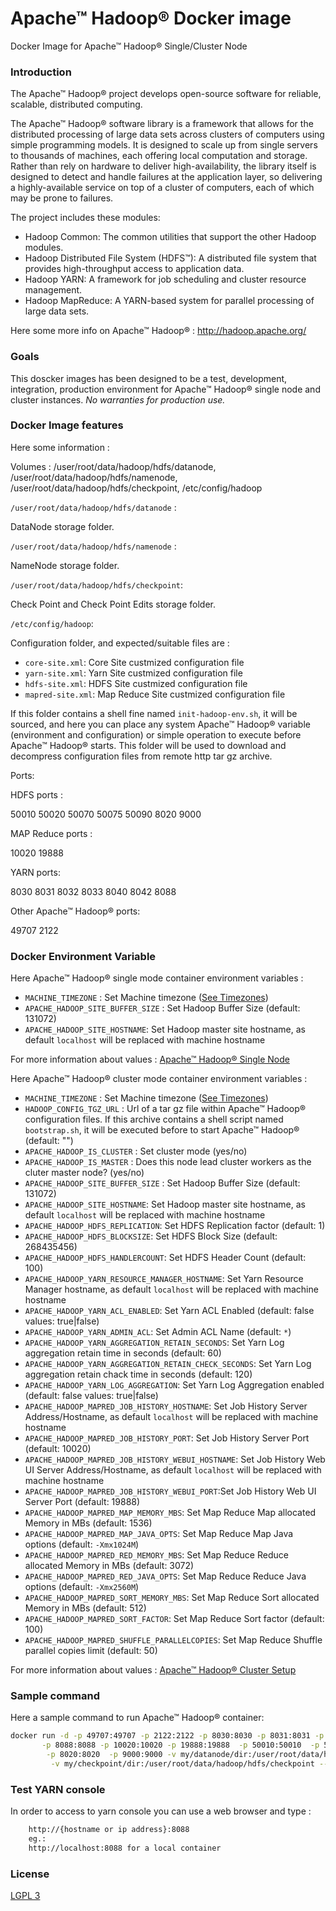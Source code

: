 # Apache™ Hadoop® Docker image


Docker Image for Apache™ Hadoop® Single/Cluster Node


### Introduction ###

The Apache™ Hadoop® project develops open-source software for reliable, scalable, distributed computing.

The Apache™ Hadoop® software library is a framework that allows for the distributed processing of large data sets across clusters of computers using simple programming models. It is designed to scale up from single servers to thousands of machines, each offering local computation and storage. Rather than rely on hardware to deliver high-availability, the library itself is designed to detect and handle failures at the application layer, so delivering a highly-available service on top of a cluster of computers, each of which may be prone to failures.


The project includes these modules:

* Hadoop Common: The common utilities that support the other Hadoop modules.
* Hadoop Distributed File System (HDFS™): A distributed file system that provides high-throughput access to application data.
* Hadoop YARN: A framework for job scheduling and cluster resource management.
*  Hadoop MapReduce: A YARN-based system for parallel processing of large data sets.


Here some more info on Apache™ Hadoop® :
http://hadoop.apache.org/


### Goals ###

This doscker images has been designed to be a test, development, integration, production environment for Apache™ Hadoop® single node and cluster instances.
*No warranties for production use.*



### Docker Image features ###

Here some information :

Volumes : /user/root/data/hadoop/hdfs/datanode, /user/root/data/hadoop/hdfs/namenode, /user/root/data/hadoop/hdfs/checkpoint, /etc/config/hadoop

`/user/root/data/hadoop/hdfs/datanode` :

DataNode storage folder.

`/user/root/data/hadoop/hdfs/namenode` :

NameNode storage folder.

`/user/root/data/hadoop/hdfs/checkpoint`:

Check Point and Check Point Edits storage folder.

`/etc/config/hadoop`:

Configuration folder, and expected/suitable files are :

* `core-site.xml`: Core Site custmized configuration file
* `yarn-site.xml`: Yarn Site custmized configuration file
* `hdfs-site.xml`: HDFS Site custmized configuration file
* `mapred-site.xml`: Map Reduce Site custmized configuration file

If this folder contains a shell fine named `init-hadoop-env.sh`, it will be sourced, and here you can place any system Apache™ Hadoop® variable (environment and configuration) or simple operation to execute before Apache™ Hadoop® starts. This folder will be used to download and decompress configuration files from remote http tar gz archive.


Ports:

HDFS ports :

50010 50020 50070 50075 50090 8020 9000


MAP Reduce ports :

10020 19888


YARN ports:

8030 8031 8032 8033 8040 8042 8088


Other Apache™ Hadoop® ports:

49707 2122


### Docker Environment Variable ###

Here Apache™ Hadoop® single mode container environment variables :

* `MACHINE_TIMEZONE` : Set Machine timezone ([See Timezones](https://en.wikipedia.org/wiki/List_of_tz_database_time_zones))
* `APACHE_HADOOP_SITE_BUFFER_SIZE` : Set Hadoop Buffer Size (default: 131072)
* `APACHE_HADOOP_SITE_HOSTNAME`: Set Hadoop master site hostname, as default `localhost` will be replaced with machine hostname

For more information about values : [Apache™ Hadoop® Single Node](http://hadoop.apache.org/docs/current/hadoop-project-dist/hadoop-common/SingleCluster.html)


Here Apache™ Hadoop® cluster mode container environment variables :

* `MACHINE_TIMEZONE` : Set Machine timezone ([See Timezones](https://en.wikipedia.org/wiki/List_of_tz_database_time_zones))
* `HADOOP_CONFIG_TGZ_URL` : Url of a tar gz file within Apache™ Hadoop® configuration files. If this archive contains a shell script named `bootstrap.sh`, it will be executed before to start Apache™ Hadoop® (default: "")
* `APACHE_HADOOP_IS_CLUSTER` : Set cluster mode (yes/no)
* `APACHE_HADOOP_IS_MASTER` : Does this node lead cluster workers as the cluter master node? (yes/no)
* `APACHE_HADOOP_SITE_BUFFER_SIZE` : Set Hadoop Buffer Size (default: 131072)
* `APACHE_HADOOP_SITE_HOSTNAME`: Set Hadoop master site hostname, as default `localhost` will be replaced with machine hostname
* `APACHE_HADOOP_HDFS_REPLICATION`: Set HDFS Replication factor  (default: 1)
* `APACHE_HADOOP_HDFS_BLOCKSIZE`: Set HDFS Block Size (default: 268435456)
* `APACHE_HADOOP_HDFS_HANDLERCOUNT`: Set HDFS Header Count (default: 100)
* `APACHE_HADOOP_YARN_RESOURCE_MANAGER_HOSTNAME`: Set Yarn Resource Manager hostname, as default `localhost` will be replaced with machine hostname
* `APACHE_HADOOP_YARN_ACL_ENABLED`: Set Yarn ACL Enabled (default: false values: true|false)
* `APACHE_HADOOP_YARN_ADMIN_ACL`: Set Admin ACL Name (default: `*`)
* `APACHE_HADOOP_YARN_AGGREGATION_RETAIN_SECONDS`: Set Yarn Log aggregation retain time in seconds (default: 60)
* `APACHE_HADOOP_YARN_AGGREGATION_RETAIN_CHECK_SECONDS`: Set Yarn Log aggregation retain chack time in seconds (default: 120)
* `APACHE_HADOOP_YARN_LOG_AGGREGATION`: Set Yarn Log Aggregation enabled (default: false values: true|false)
* `APACHE_HADOOP_MAPRED_JOB_HISTORY_HOSTNAME`: Set Job History Server Address/Hostname, as default `localhost` will be replaced with machine hostname
* `APACHE_HADOOP_MAPRED_JOB_HISTORY_PORT`: Set Job History Server Port (default: 10020)
* `APACHE_HADOOP_MAPRED_JOB_HISTORY_WEBUI_HOSTNAME`: Set Job History Web UI Server Address/Hostname, as default `localhost` will be replaced with machine hostname
* `APACHE_HADOOP_MAPRED_JOB_HISTORY_WEBUI_PORT`:Set Job History Web UI Server Port (default: 19888)
* `APACHE_HADOOP_MAPRED_MAP_MEMORY_MBS`: Set Map Reduce Map allocated Memory in MBs (default: 1536)
* `APACHE_HADOOP_MAPRED_MAP_JAVA_OPTS`: Set Map Reduce Map Java options  (default: `-Xmx1024M`)
* `APACHE_HADOOP_MAPRED_RED_MEMORY_MBS`: Set Map Reduce Reduce allocated Memory in MBs (default: 3072)
* `APACHE_HADOOP_MAPRED_RED_JAVA_OPTS`: Set Map Reduce Reduce Java options (default: `-Xmx2560M`)
* `APACHE_HADOOP_MAPRED_SORT_MEMORY_MBS`: Set Map Reduce Sort allocated Memory in MBs (default: 512)
* `APACHE_HADOOP_MAPRED_SORT_FACTOR`: Set Map Reduce Sort factor (default: 100)
* `APACHE_HADOOP_MAPRED_SHUFFLE_PARALLELCOPIES`: Set Map Reduce Shuffle parallel copies limit (default: 50)

For more information about values : [Apache™ Hadoop® Cluster Setup](http://hadoop.apache.org/docs/current/hadoop-project-dist/hadoop-common/ClusterSetup.html)


### Sample command ###

Here a sample command to run Apache™ Hadoop® container:

```bash
docker run -d -p 49707:49707 -p 2122:2122 -p 8030:8030 -p 8031:8031 -p 8032:8032 -p 8033:8033 -p 8040:8040 -p 8042:8042 \
       -p 8088:8088 -p 10020:10020 -p 19888:19888  -p 50010:50010  -p 50020:50020  -p 50070:50070  -p 50075:50075  -p 50090:50090 \
        -p 8020:8020  -p 9000:9000 -v my/datanode/dir:/user/root/data/hadoop/hdfs/datanode -v my/namenode/dir:/user/root/data/hadoop/hdfs/namenode \
         -v my/checkpoint/dir:/user/root/data/hadoop/hdfs/checkpoint --name my-apache-hadoop hellgate75/apache-hadoop:2.7.3
```


### Test YARN console ###

In order to access to yarn console you can use a web browser and type :
```bash
    http://{hostname or ip address}:8088
    eg.:
    http://localhost:8088 for a local container
```


### License ###

[LGPL 3](/LICENSE)
